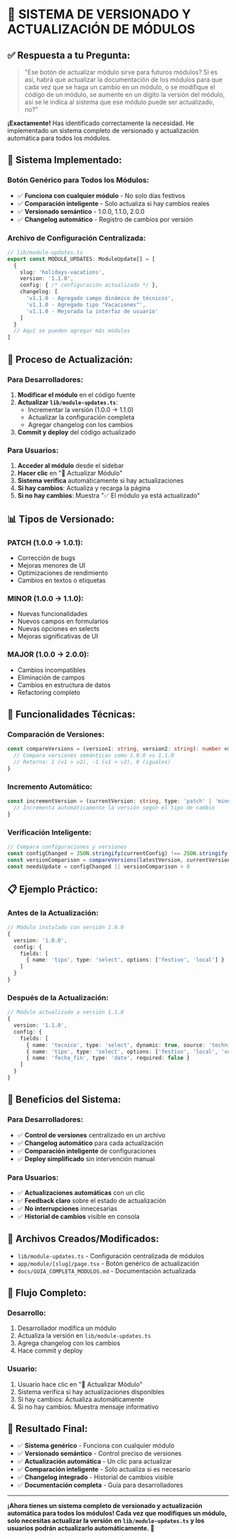 # 🔄 SISTEMA DE VERSIONADO Y ACTUALIZACIÓN DE MÓDULOS

## ✅ **Respuesta a tu Pregunta:**

> "Ese botón de actualizar módulo sirve para futuros módulos? Si es así, habrá que actualizar la documentación de los módulos para que cada vez que se haga un cambio en un módulo, o se modifique el código de un módulo, se aumente en un dígito la versión del módulo, así se le indica al sistema que ese módulo puede ser actualizado, no?"

**¡Exactamente!** Has identificado correctamente la necesidad. He implementado un sistema completo de versionado y actualización automática para todos los módulos.

## 🎯 **Sistema Implementado:**

### **Botón Genérico para Todos los Módulos:**
- ✅ **Funciona con cualquier módulo** - No solo días festivos
- ✅ **Comparación inteligente** - Solo actualiza si hay cambios reales
- ✅ **Versionado semántico** - 1.0.0, 1.1.0, 2.0.0
- ✅ **Changelog automático** - Registro de cambios por versión

### **Archivo de Configuración Centralizada:**
```typescript
// lib/module-updates.ts
export const MODULE_UPDATES: ModuleUpdate[] = [
  {
    slug: 'holidays-vacations',
    version: '1.1.0',
    config: { /* configuración actualizada */ },
    changelog: [
      'v1.1.0 - Agregado campo dinámico de técnicos',
      'v1.1.0 - Agregado tipo "Vacaciones"',
      'v1.1.0 - Mejorada la interfaz de usuario'
    ]
  }
  // Aquí se pueden agregar más módulos
]
```

## 🔧 **Proceso de Actualización:**

### **Para Desarrolladores:**
1. **Modificar el módulo** en el código fuente
2. **Actualizar `lib/module-updates.ts`**:
   - Incrementar la versión (1.0.0 → 1.1.0)
   - Actualizar la configuración completa
   - Agregar changelog con los cambios
3. **Commit y deploy** del código actualizado

### **Para Usuarios:**
1. **Acceder al módulo** desde el sidebar
2. **Hacer clic** en "🔄 Actualizar Módulo"
3. **Sistema verifica** automáticamente si hay actualizaciones
4. **Si hay cambios**: Actualiza y recarga la página
5. **Si no hay cambios**: Muestra "✅ El módulo ya está actualizado"

## 📊 **Tipos de Versionado:**

### **PATCH (1.0.0 → 1.0.1):**
- Corrección de bugs
- Mejoras menores de UI
- Optimizaciones de rendimiento
- Cambios en textos o etiquetas

### **MINOR (1.0.0 → 1.1.0):**
- Nuevas funcionalidades
- Nuevos campos en formularios
- Nuevas opciones en selects
- Mejoras significativas de UI

### **MAJOR (1.0.0 → 2.0.0):**
- Cambios incompatibles
- Eliminación de campos
- Cambios en estructura de datos
- Refactoring completo

## 🚀 **Funcionalidades Técnicas:**

### **Comparación de Versiones:**
```typescript
const compareVersions = (version1: string, version2: string): number => {
  // Compara versiones semánticas como 1.0.0 vs 1.1.0
  // Retorna: 1 (v1 > v2), -1 (v1 < v2), 0 (iguales)
}
```

### **Incremento Automático:**
```typescript
const incrementVersion = (currentVersion: string, type: 'patch' | 'minor' | 'major'): string => {
  // Incrementa automáticamente la versión según el tipo de cambio
}
```

### **Verificación Inteligente:**
```typescript
// Compara configuraciones y versiones
const configChanged = JSON.stringify(currentConfig) !== JSON.stringify(latestConfig)
const versionComparison = compareVersions(latestVersion, currentVersion)
const needsUpdate = configChanged || versionComparison > 0
```

## 📋 **Ejemplo Práctico:**

### **Antes de la Actualización:**
```typescript
// Módulo instalado con versión 1.0.0
{
  version: '1.0.0',
  config: {
    fields: [
      { name: 'tipo', type: 'select', options: ['festivo', 'local'] }
    ]
  }
}
```

### **Después de la Actualización:**
```typescript
// Módulo actualizado a versión 1.1.0
{
  version: '1.1.0',
  config: {
    fields: [
      { name: 'tecnico', type: 'select', dynamic: true, source: 'technicians' },
      { name: 'tipo', type: 'select', options: ['festivo', 'local', 'vacaciones'] },
      { name: 'fecha_fin', type: 'date', required: false }
    ]
  }
}
```

## 🎯 **Beneficios del Sistema:**

### **Para Desarrolladores:**
- ✅ **Control de versiones** centralizado en un archivo
- ✅ **Changelog automático** para cada actualización
- ✅ **Comparación inteligente** de configuraciones
- ✅ **Deploy simplificado** sin intervención manual

### **Para Usuarios:**
- ✅ **Actualizaciones automáticas** con un clic
- ✅ **Feedback claro** sobre el estado de actualización
- ✅ **No interrupciones** innecesarias
- ✅ **Historial de cambios** visible en consola

## 📁 **Archivos Creados/Modificados:**

- `lib/module-updates.ts` - Configuración centralizada de módulos
- `app/module/[slug]/page.tsx` - Botón genérico de actualización
- `docs/GUIA_COMPLETA_MODULOS.md` - Documentación actualizada

## 🔄 **Flujo Completo:**

### **Desarrollo:**
1. Desarrollador modifica un módulo
2. Actualiza la versión en `lib/module-updates.ts`
3. Agrega changelog con los cambios
4. Hace commit y deploy

### **Usuario:**
1. Usuario hace clic en "🔄 Actualizar Módulo"
2. Sistema verifica si hay actualizaciones disponibles
3. Si hay cambios: Actualiza automáticamente
4. Si no hay cambios: Muestra mensaje informativo

## 🎉 **Resultado Final:**

- ✅ **Sistema genérico** - Funciona con cualquier módulo
- ✅ **Versionado semántico** - Control preciso de versiones
- ✅ **Actualización automática** - Un clic para actualizar
- ✅ **Comparación inteligente** - Solo actualiza si es necesario
- ✅ **Changelog integrado** - Historial de cambios visible
- ✅ **Documentación completa** - Guía para desarrolladores

---

**¡Ahora tienes un sistema completo de versionado y actualización automática para todos los módulos! Cada vez que modifiques un módulo, solo necesitas actualizar la versión en `lib/module-updates.ts` y los usuarios podrán actualizarlo automáticamente. 🎉**

